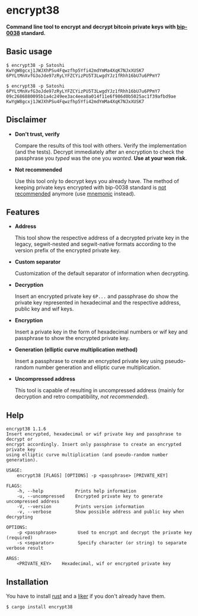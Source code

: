 encrypt38
=========

**Command line tool to encrypt and decrypt bitcoin private keys with
[bip-0038](https://github.com/bitcoin/bips/blob/master/bip-0038.mediawiki) standard.**

## Basic usage

```console
$ encrypt38 -p Satoshi KwYgW8gcxj1JWJXhPSu4Fqwzfhp5Yfi42mdYmMa4XqK7NJxXUSK7
6PYLtMnXvfG3oJde97zRyLYFZCYizPU5T3LwgdYJz1fRhh16bU7u6PPmY7
```

```console
$ encrypt38 -p Satoshi 6PYLtMnXvfG3oJde97zRyLYFZCYizPU5T3LwgdYJz1fRhh16bU7u6PPmY7
09c2686880095b1a4c249ee3ac4eea8a014f11e6f986d0b5025ac1f39afbd9ae
KwYgW8gcxj1JWJXhPSu4Fqwzfhp5Yfi42mdYmMa4XqK7NJxXUSK7
```

## Disclaimer

* **Don't trust, verify**

    Compare the results of this tool with others. Verify the implementation (and the tests).
 Decrypt immediately after an encryption to check the passphrase you *typed* was the one you
 *wanted*.
**Use at your won risk.**

* **Not recommended**

    Use this tool only to decrypt keys you already have. The method of keeping private keys
 encrypted with bip-0038 standard is [not recommended](https://youtu.be/MbwLVok4gWA?t=2462) anymore
 (use [mnemonic](https://crates.io/crates/mnemonic39) instead).

## Features

* **Address**

    This tool show the respective address of a decrypted private key in the legacy, segwit-nested
 and segwit-native formats according to the version prefix of the encrypted private key.

* **Custom separator**

    Customization of the default separator of information when decrypting.

* **Decryption**

    Insert an encrypted private key `6P...` and passphrase do show the private key represented in
 hexadecimal and the respective address, public key and wif keys.

* **Encryption**

    Insert a private key in the form of hexadecimal numbers or wif key and passphrase to show the
 encrypted private key.

* **Generation (elliptic curve multiplication method)**

    Insert a passphrase to create an encrypted private key using pseudo-random number generation and
 elliptic curve multiplication.

* **Uncompressed address**

    This tool is capable of resulting in uncompressed address (mainly for decryption and retro
 compatibility, *not recommended*).

## Help

```shell
encrypt38 1.1.6
Insert encrypted, hexadecimal or wif private key and passphrase to decrypt or
encrypt accordingly. Insert only passphrase to create an encrypted private key
using elliptic curve multiplication (and pseudo-random number generation).

USAGE:
    encrypt38 [FLAGS] [OPTIONS] -p <passphrase> [PRIVATE_KEY]

FLAGS:
    -h, --help            Prints help information
    -u, --uncompressed    Encrypted private key to generate uncompressed address
    -V, --version         Prints version information
    -v, --verbose         Show possible address and public key when decrypting

OPTIONS:
    -p <passphrase>        Used to encrypt and decrypt the private key (required)
    -s <separator>         Specify character (or string) to separate verbose result

ARGS:
    <PRIVATE_KEY>    Hexadecimal, wif or encrypted private key
```

## Installation

You have to install [rust](https://www.rust-lang.org/tools/install) and a
 [liker](https://gcc.gnu.org/wiki/InstallingGCC) if you don't already have them.

```shell
$ cargo install encrypt38
```
